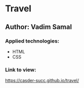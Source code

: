 # Travel
## Author: Vadim Samal
### Applied technologies:
- HTML
- CSS
### Link to view:
https://casder-succ.github.io/travel/
